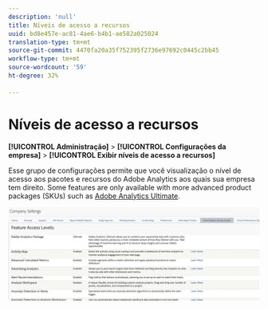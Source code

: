 ```yaml
---
description: 'null'
title: Níveis de acesso a recursos
uuid: bd8e457e-ac81-4ae6-b4b1-ae582a025024
translation-type: tm+mt
source-git-commit: 4470fa20a35f752395f2736e97692c0445c2bb45
workflow-type: tm+mt
source-wordcount: '59'
ht-degree: 32%

---
```



# Níveis de acesso a recursos

**[!UICONTROL Administração]** > **[!UICONTROL Configurações da empresa]** > **[!UICONTROL Exibir níveis de acesso a recursos]**

Esse grupo de configurações permite que você visualização o nível de acesso aos pacotes e recursos do Adobe Analytics aos quais sua empresa tem direito. Some features are only available with more advanced product packages (SKUs) such as [Adobe Analytics Ultimate](https://www.adobe.com/br/data-analytics-cloud/analytics/ultimate.html).

![](assets/feature-access-levels.png)

